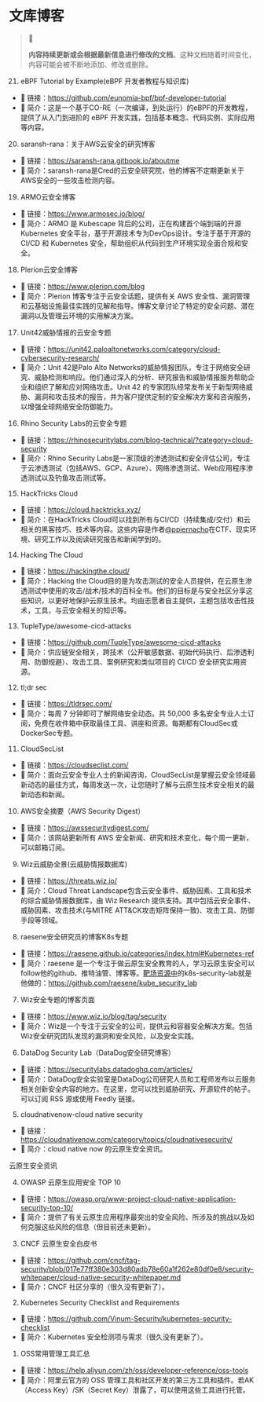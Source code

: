 # 文库博客

> 🚥
>
> **内容持续更新或会根据最新信息进行修改的文档**。这种文档随着时间变化，内容可能会被不断地添加、修改或删除。

21. eBPF Tutorial by Example(eBPF 开发者教程与知识库)
- 🔗 链接：<https://github.com/eunomia-bpf/bpf-developer-tutorial>
- 💬 简介：这是一个基于CO-RE（一次编译，到处运行）的eBPF的开发教程，提供了从入门到进阶的 eBPF 开发实践，包括基本概念、代码实例、实际应用等内容。

20. saransh-rana：关于AWS云安全的研究博客
- 🔗 链接：<https://saransh-rana.gitbook.io/aboutme>
- 💬 简介：saransh-rana是Cred的云安全研究院，他的博客不定期更新关于AWS安全的一些攻击检测内容。

19. ARMO云安全博客
- 🔗 链接：<https://www.armosec.io/blog/>
- 💬 简介：ARMO 是 Kubescape 背后的公司，正在构建首个端到端的开源 Kubernetes 安全平台，基于开源技术专为DevOps设计。专注于基于开源的 CI/CD 和 Kubernetes 安全，帮助组织从代码到生产环境实现全面合规和安全。

18. Plerion云安全博客
- 🔗 链接：<https://www.plerion.com/blog>
- 💬 简介：Plerion 博客专注于云安全话题，提供有关 AWS 安全性、漏洞管理和云基础设施最佳实践的见解和指导。博客文章讨论了特定的安全问题、潜在漏洞以及管理云环境的实用解决方案。

17. Unit42威胁情报的云安全专题

- 🔗 链接：<https://unit42.paloaltonetworks.com/category/cloud-cybersecurity-research/>
- 💬 简介：Unit 42是Palo Alto Networks的威胁情报团队，专注于网络安全研究、威胁检测和响应。他们通过深入的分析、研究报告和威胁情报服务帮助企业和组织了解和应对网络攻击。Unit 42 的专家团队经常发布关于新型网络威胁、漏洞和攻击技术的报告，并为客户提供定制的安全解决方案和咨询服务，以增强全球网络安全防御能力。

16. Rhino Security Labs的云安全专题
    
- 🔗 链接：<https://rhinosecuritylabs.com/blog-technical/?category=cloud-security>
- 💬 简介：Rhino Security Labs是一家顶级的渗透测试和安全评估公司，专注于云渗透测试（包括AWS、GCP、Azure）、网络渗透测试、Web应用程序渗透测试以及钓鱼攻击测试等。

15. HackTricks Cloud

- 🔗 链接：<https://cloud.hacktricks.xyz/>
- 💬 简介：在HackTricks Cloud可以找到所有与CI/CD（持续集成/交付）和云相关的黑客技巧、技术等内容。这些内容是作者[@ppiernacho](https://www.instagram.com/ppieranacho/)在CTF、现实环境、研究工作以及阅读研究报告和新闻学到的。 

14. Hacking The Cloud

- 🔗 链接：<https://hackingthe.cloud/>
- 💬 简介：Hacking the Cloud目的是为攻击测试的安全人员提供，在云原生渗透测试中使用的攻击/战术/技术的百科全书。他们的目标是与安全社区分享这些知识，以更好地保护云原生技术。均由志愿者自主提供，主题包括攻击性技术，工具，与云安全相关的知识等。

13. TupleType/awesome-cicd-attacks

- 🔗 链接：<https://github.com/TupleType/awesome-cicd-attacks>
- 💬 简介：供应链安全相关，跨技术（公开敏感数据、初始代码执行、后渗透利用、防御规避）、攻击工具、案例研究和类似项目的 CI/CD 安全研究实用资源。

12. tl;dr sec

- 🔗 链接：<https://tldrsec.com/>
- 💬 简介：每周 7 分钟即可了解网络安全动态。共 50,000 多名安全专业人士订阅，免费在收件箱中获取最佳工具、讲座和资源。每期都有CloudSec或DockerSec专题。

11. CloudSecList

- 🔗 链接：<https://cloudseclist.com/>
- 💬 简介：面向云安全专业人士的新闻咨询，CloudSecList是掌握云安全领域最新动态的最佳方式，每周发送一次，让您随时了解与云原生技术安全相关的最新动态和新闻。

10. AWS安全摘要（AWS Security Digest）

- 🔗 链接：<https://awssecuritydigest.com/>
- 💬 简介：该网站更新所有 AWS 安全新闻、研究和技术变化，每个周一更新，可以邮箱订阅。

9. Wiz云威胁全景(云威胁情报数据库)

- 🔗 链接：<https://threats.wiz.io/>
- 💬 简介：Cloud Threat Landscape包含云安全事件、威胁因素、工具和技术的综合威胁情报数据库，由 Wiz Research 提供支持。其中包括云安全事件、威胁因素、攻击技术(与MITRE ATT&CK攻击矩阵保持一致)、攻击工具、防御手段等领域。

8. raesene安全研究员的博客K8s专题

- 🔗 链接：<https://raesene.github.io/categories/index.html#Kubernetes-ref>
- 💬 简介：raesene 是一个专注于做云原生安全教育的人，学习云原生安全可以follow他的github、推特油管、博客等。[靶场资源中](../labs/README.md)的k8s-security-lab就是他做的：<https://github.com/raesene/kube_security_lab>

7. Wiz安全专题的博客页面

- 🔗 链接：<https://www.wiz.io/blog/tag/security>
- 💬 简介：Wiz是一个专注于云安全的公司，提供云和容器安全解决方案。包括Wiz安全研究团队发现的漏洞和安全风险，以及安全实践。

6. DataDog  Security Lab（DataDog安全研究博客）
   
- 🔗 链接：<https://securitylabs.datadoghq.com/articles/>
- 💬 简介：DataDog安全实验室是DataDog公司研究人员和工程师发布以云服务相关创新安全内容的地方。在这里，您可以找到威胁研究、开源软件的帖子。可以订阅 RSS 源或使用 Feedly 链接。

5. cloudnativenow-cloud native security

- 🔗 链接：<https://cloudnativenow.com/category/topics/cloudnativesecurity/>
- 💬 简介：cloud native now 的云原生安全资讯。

云原生安全资讯

4. OWASP 云原生应用安全 TOP 10

- 🔗 链接：<https://owasp.org/www-project-cloud-native-application-security-top-10/>
- 💬 简介：提供了有关云原生应用程序最突出的安全风险、所涉及的挑战以及如何克服这些风险的信息（但目前还未更新）。

3. CNCF 云原生安全白皮书

- 🔗 链接：<https://github.com/cncf/tag-security/blob/017e77ff380e303d80adb78e60a1f262e80df0e8/security-whitepaper/cloud-native-security-whitepaper.md>
- 💬 简介：CNCF 社区分享的（很久没有更新了）。

2. Kubernetes Security Checklist and Requirements

- 🔗 链接：<https://github.com/Vinum-Security/kubernetes-security-checklist>
- 💬 简介：Kubernetes 安全检测项与需求（很久没有更新了）。

1. OSS常用管理工具汇总

- 🔗 链接：<https://help.aliyun.com/zh/oss/developer-reference/oss-tools>
- 💬 简介：阿里云官方的 OSS 管理工具和社区开发的第三方工具和插件。若AK（Access Key）/SK（Secret Key）泄露了，可以使用这些工具进行托管。

